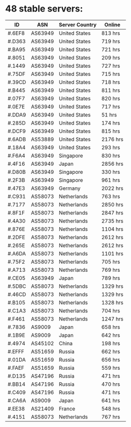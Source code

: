 # 48 stable servers:

| ID | ASN | Server Country | Online |
| ------ | ------ | ------ | ------ |
| #.6EF8 | AS63949 | United States | 813 hrs |
| #.D363 | AS63949 | United States | 719 hrs |
| #.BA95 | AS63949 | United States | 721 hrs |
| #.8051 | AS63949 | United States | 209 hrs |
| #.1449 | AS63949 | United States | 727 hrs |
| #.75DF | AS63949 | United States | 715 hrs |
| #.39CD | AS63949 | United States | 718 hrs |
| #.B445 | AS63949 | United States | 811 hrs |
| #.07F7 | AS63949 | United States | 820 hrs |
| #.0E7E | AS63949 | United States | 717 hrs |
| #.DDA9 | AS63949 | United States | 51 hrs |
| #.285D | AS63949 | United States | 174 hrs |
| #.DCF9 | AS63949 | United States | 815 hrs |
| #.6ADB | AS53889 | United States | 2176 hrs |
| #.18A4 | AS63949 | United States | 293 hrs |
| #.F6A4 | AS63949 | Singapore | 830 hrs |
| #.4F16 | AS63949 | Japan | 2856 hrs |
| #.D80B | AS63949 | Singapore | 330 hrs |
| #.2F3B | AS63949 | Singapore | 961 hrs |
| #.47E3 | AS63949 | Germany | 2022 hrs |
| #.C931 | AS58073 | Netherlands | 763 hrs |
| #.7177 | AS58073 | Netherlands | 2850 hrs |
| #.8F1F | AS58073 | Netherlands | 2847 hrs |
| #.4A30 | AS58073 | Netherlands | 2735 hrs |
| #.876E | AS58073 | Netherlands | 1104 hrs |
| #.2DFE | AS58073 | Netherlands | 2612 hrs |
| #.265E | AS58073 | Netherlands | 2612 hrs |
| #.A6DA | AS58073 | Netherlands | 1101 hrs |
| #.75F2 | AS58073 | Netherlands | 705 hrs |
| #.A713 | AS58073 | Netherlands | 769 hrs |
| #.CE05 | AS63949 | Japan | 789 hrs |
| #.5DBC | AS58073 | Netherlands | 1329 hrs |
| #.46CD | AS58073 | Netherlands | 1329 hrs |
| #.B105 | AS58073 | Netherlands | 1328 hrs |
| #.C1A3 | AS58073 | Netherlands | 704 hrs |
| #.F461 | AS58073 | Netherlands | 1247 hrs |
| #.7836 | AS9009 | Japan | 658 hrs |
| #.1B9E | AS9009 | Japan | 642 hrs |
| #.4974 | AS45102 | China | 198 hrs |
| #.EFFF | AS51659 | Russia | 662 hrs |
| #.01DA | AS51659 | Russia | 656 hrs |
| #.FAEF | AS51659 | Russia | 559 hrs |
| #.D135 | AS47196 | Russia | 471 hrs |
| #.BB14 | AS47196 | Russia | 470 hrs |
| #.C409 | AS47196 | Russia | 471 hrs |
| #.CA6A | AS9009 | Japan | 641 hrs |
| #.EE38 | AS21409 | France | 548 hrs |
| #.4151 | AS58073 | Netherlands | 767 hrs |

